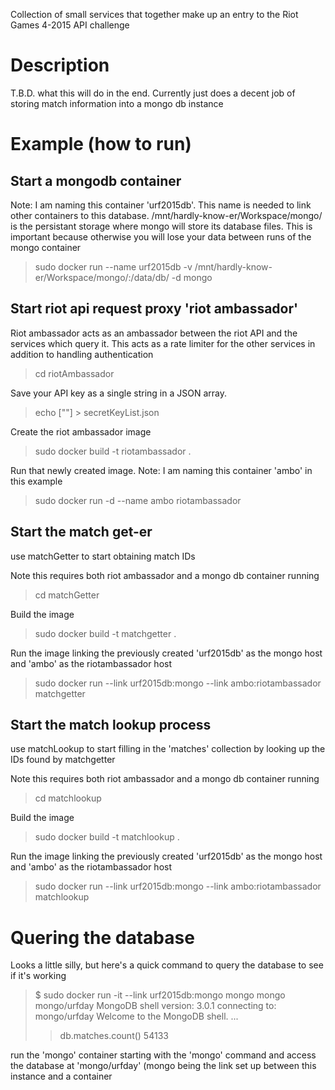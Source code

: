 Collection of small services that together make up an entry to the Riot Games 4-2015 API challenge

# Description
T.B.D. what this will do in the end.  Currently just does a decent job of storing match information into a mongo db instance

# Example (how to run)
## Start a mongodb container

Note: I am naming this container 'urf2015db'.  This name is needed to link other containers to this database.  /mnt/hardly-know-er/Workspace/mongo/ is the persistant storage where mongo will store its database files.  This is important because otherwise you will lose your data between runs of the mongo container

> sudo docker run --name urf2015db -v /mnt/hardly-know-er/Workspace/mongo/:/data/db/ -d mongo

## Start riot api request proxy 'riot ambassador'

Riot ambassador acts as an ambassador between the riot API and the services which query it.  This acts as a rate limiter for the other services in addition to handling authentication

> cd riotAmbassador

Save your API key as a single string in a JSON array.

> echo ["<your-secret-key-here>"] > secretKeyList.json

Create the riot ambassador image

> sudo docker build -t riotambassador .

Run that newly created image.  Note: I am naming this container 'ambo' in this example

> sudo docker run -d --name ambo riotambassador

## Start the match get-er

use matchGetter to start obtaining match IDs

Note this requires both riot ambassador and a mongo db container running

> cd matchGetter

Build the image

> sudo docker build -t matchgetter .

Run the image linking the previously created 'urf2015db' as the mongo host and 'ambo' as the riotambassador host

> sudo docker run --link urf2015db:mongo --link ambo:riotambassador matchgetter

## Start the match lookup process

use matchLookup to start filling in the 'matches' collection by looking up the IDs found by matchgetter

Note this requires both riot ambassador and a mongo db container running

> cd matchlookup

Build the image

> sudo docker build -t matchlookup .

Run the image linking the previously created 'urf2015db' as the mongo host and 'ambo' as the riotambassador host

> sudo docker run --link urf2015db:mongo --link ambo:riotambassador matchlookup

# Quering the database

Looks a little silly, but here's a quick command to query the database to see if it's working

>$ sudo docker run -it --link urf2015db:mongo mongo mongo mongo/urfday
> MongoDB shell version: 3.0.1
> connecting to: mongo/urfday
> Welcome to the MongoDB shell.
> ...
> > db.matches.count()
> 54133
> >

run the 'mongo' container starting with the 'mongo' command and access the database at 'mongo/urfday' (mongo being the link set up between this instance and a container
